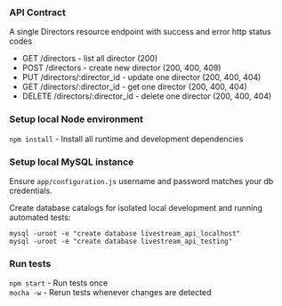 ### API Contract
A single Directors resource endpoint with success and error http status codes
* GET /directors - list all director (200)
* POST /directors - create new director (200, 400, 409)
* PUT /directors/:director_id - update one director (200, 400, 404)
* GET /directors/:director_id - get one director (200, 400, 404)
* DELETE /directors/:director_id - delete one director (200, 400, 404)

### Setup local Node environment
`npm install` - Install all runtime and development dependencies

### Setup local MySQL instance

Ensure `app/configuration.js` username and password matches your db credentials.

Create database catalogs for isolated local development and running automated tests:

```
mysql -uroot -e "create database livestream_api_localhost"
mysql -uroot -e "create database livestream_api_testing"
```

### Run tests
`npm start` - Run tests once  
`mocha -w` - Rerun tests whenever changes are detected  

